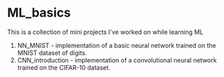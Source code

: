 # ML_basics
This is a collection of mini projects I've worked on while learning ML

1. NN_MNIST - implementation of a basic neural network trained on the MNIST dataset of digits.
2. CNN_introduction - implementation of a convolutional neural network trained on the CIFAR-10 dataset.
